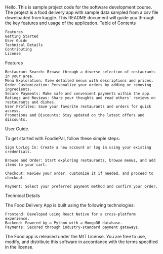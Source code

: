 Hello. This is sample project code for the software development course. The project is a food delivery app with sample data sampled from a csv file downloaded from kaggle. This README document will guide you through the key features and usage of the application.
Table of Contents

    Features
    Getting Started
    User Guide
    Technical Details
    Contributing
    License

Features

    Restaurant Search: Browse through a diverse selection of restaurants in your area.
    Menu Exploration: View detailed menus with descriptions and prices.
    Order Customization: Personalize your orders by adding or removing ingredients.
    Secure Payments: Make safe and convenient payments within the app.
    Ratings and Reviews: Share your thoughts and read others' reviews on restaurants and dishes.
    User Profiles: Save your favorite restaurants and orders for quick access.
    Promotions and Discounts: Stay updated on the latest offers and discounts.

User Guide.

To get started with FoodiePal, follow these simple steps:

    Sign Up/Log In: Create a new account or log in using your existing credentials.

    Browse and Order: Start exploring restaurants, browse menus, and add items to your cart.

    Checkout: Review your order, customize it if needed, and proceed to checkout.

    Payment: Select your preferred payment method and confirm your order.

Technical Details

The Food Delivery App is built using the following technologies:

    Frontend: Developed using React Native for a cross-platform experience.
    Backend: Powered by a Python with a MongoDB database.
    Payments: Secured through industry-standard payment gateways.

The Food app is released under the MIT License. You are free to use, modify, and distribute this software in accordance with the terms specified in the license.
